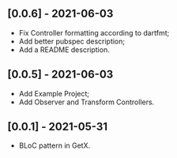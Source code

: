 ## [0.0.6] - 2021-06-03

* Fix Controller formatting according to dartfmt;
* Add better pubspec description;
* Add a README description.

## [0.0.5] - 2021-06-03

* Add Example Project;
* Add Observer and Transform Controllers.

## [0.0.1] - 2021-05-31

* BLoC pattern in GetX.
